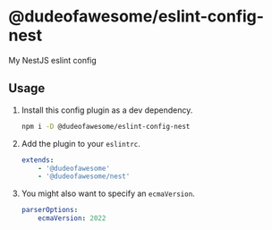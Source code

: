# @dudeofawesome/eslint-config-nest

My NestJS eslint config

## Usage

1. Install this config plugin as a dev dependency.

    ```sh
    npm i -D @dudeofawesome/eslint-config-nest
    ```

1. Add the plugin to your `eslintrc`.

    ```yaml
    extends:
        - '@dudeofawesome'
        - '@dudeofawesome/nest'
    ```

1. You might also want to specify an `ecmaVersion`.

    ```yaml
    parserOptions:
        ecmaVersion: 2022
    ```

